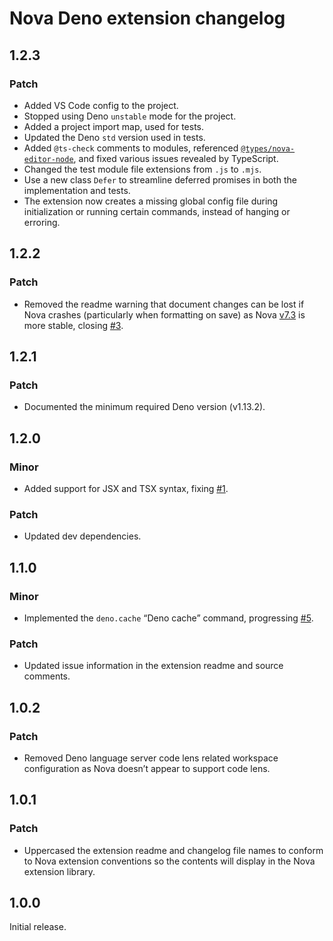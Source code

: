 # Nova Deno extension changelog

## 1.2.3

### Patch

- Added VS Code config to the project.
- Stopped using Deno `unstable` mode for the project.
- Added a project import map, used for tests.
- Updated the Deno `std` version used in tests.
- Added `@ts-check` comments to modules, referenced
  [`@types/nova-editor-node`](https://npm.im/@types/nova-editor-node), and fixed
  various issues revealed by TypeScript.
- Changed the test module file extensions from `.js` to `.mjs`.
- Use a new class `Defer` to streamline deferred promises in both the
  implementation and tests.
- The extension now creates a missing global config file during initialization
  or running certain commands, instead of hanging or erroring.

## 1.2.2

### Patch

- Removed the readme warning that document changes can be lost if Nova crashes
  (particularly when formatting on save) as Nova
  [v7.3](https://nova.app/releases/#v7.3) is more stable, closing
  [#3](https://github.com/jaydenseric/nova-deno/issues/3).

## 1.2.1

### Patch

- Documented the minimum required Deno version (v1.13.2).

## 1.2.0

### Minor

- Added support for JSX and TSX syntax, fixing
  [#1](https://github.com/jaydenseric/nova-deno/issues/1).

### Patch

- Updated dev dependencies.

## 1.1.0

### Minor

- Implemented the `deno.cache` “Deno cache” command, progressing
  [#5](https://github.com/jaydenseric/nova-deno/issues/5).

### Patch

- Updated issue information in the extension readme and source comments.

## 1.0.2

### Patch

- Removed Deno language server code lens related workspace configuration as Nova
  doesn’t appear to support code lens.

## 1.0.1

### Patch

- Uppercased the extension readme and changelog file names to conform to Nova
  extension conventions so the contents will display in the Nova extension
  library.

## 1.0.0

Initial release.
